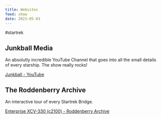 ```yaml
---
title: Websites
feed: show
date: 2023-05-03
---
```

#startrek

## Junkball Media

An absolutly incredible YouTube Channel that goes into all the small details of every starship. The show really rocks!

[Junkball - YouTube](https://www.youtube.com/@JunkBallMedia)


## The Roddenberry Archive

An interactive tour of every Startrek Bridge.

[Enterprise XCV-330 (c2100) - Roddenberry Archive](https://roddenberry.x.io/c2100-enterprise-xcv-330/)




